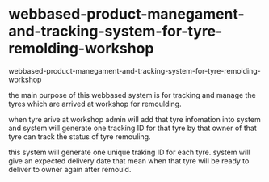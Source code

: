 # webbased-product-manegament-and-tracking-system-for-tyre-remolding-workshop
webbased-product-manegament-and-tracking-system-for-tyre-remolding-workshop

the main purpose of this webbased system is for tracking and manage the tyres which are arrived at workshop for remoulding.

when tyre arive at workshop admin will add that tyre infomation into system and system will generate one tracking ID for that tyre by that owner of that tyre can track the status of tyre remouling.

this system will generate one unique traking ID for each tyre. system will give an expected delivery date that mean when that tyre will be ready to deliver to owner again after remould.
